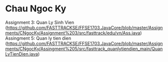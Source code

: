 # Chau Ngoc Ky
Assignment 3: Quan Ly Sinh Vien (https://github.com/FASTTRACKSE/FFSE1703.JavaCore/blob/master/Assignments/CNgocKy/Assignment%203/src/fasttrack/edu/vn/Ass.java)
<br>
Assingment 5: Quan ly tien dien (https://github.com/FASTTRACKSE/FFSE1703.JavaCore/blob/master/Assignments/CNgocKy/Assingment%205/src/fasttrack_quanlytiendien_main/QuanLyTienDien.java)

